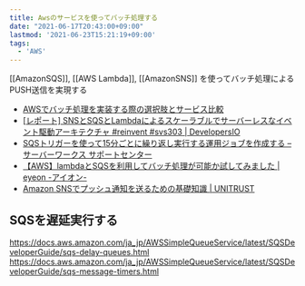 ```yaml
---
title: Awsのサービスを使ってバッチ処理する
date: "2021-06-17T20:43:00+09:00"
lastmod: '2021-06-23T15:21:19+09:00'
tags:
  - 'AWS'
---
```


[[AmazonSQS]], [[AWS Lambda]], [[AmazonSNS]] を使ってバッチ処理によるPUSH送信を実現する

-   [AWSでバッチ処理を実装する際の選択肢とサービス比較](https://zenn.dev/faycute/articles/fb310e3ccd783f)
-   [[レポート] SNSとSQSとLambdaによるスケーラブルでサーバーレスなイベント駆動アーキテクチャ \#reinvent \#svs303 | DevelopersIO](https://dev.classmethod.jp/articles/reinvent2020-svs303-scalable-serverless-event-driven-architectures-with-sns-sqs-lambda/)
-   [SQSトリガーを使って15分ごとに繰り返し実行する運用ジョブを作成する – サーバーワークス サポートセンター](https://support.serverworks.co.jp/hc/ja/articles/360009321134-SQSトリガーを使って15分ごとに繰り返し実行する運用ジョブを作成する)
-   [【AWS】lambdaとSQSを利用してバッチ処理が可能か試してみました | eyeon -アイオン-](https://www.k-friendly.com/541)
-   [Amazon SNSでプッシュ通知を送るための基礎知識 | UNITRUST](https://www.unitrust.co.jp/6182)

## SQSを遅延実行する

<https://docs.aws.amazon.com/ja_jp/AWSSimpleQueueService/latest/SQSDeveloperGuide/sqs-delay-queues.html>
<https://docs.aws.amazon.com/ja_jp/AWSSimpleQueueService/latest/SQSDeveloperGuide/sqs-message-timers.html>
